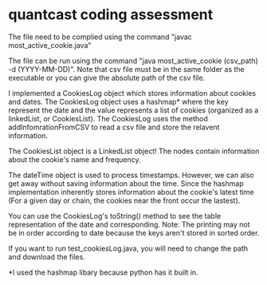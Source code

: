 # quantcast coding assessment

The file need to be complied using the command "javac most_active_cookie.java" 

The file can be run using the command "java most_active_cookie (csv_path) -d (YYYY-MM-DD)". Note that csv file must be in the same folder as the executable or you can give the absolute path of the csv file. 

I implemented a CookiesLog object which stores information about cookies and dates. The CookiesLog object uses a hashmap* where the key represent the date and the value represents a list of cookies (organized as a linkedList, or CookiesList). The CookiesLog uses the method addInfomrationFromCSV to read a csv file and store the relavent information.

The CookiesList object is a LinkedList object! The nodes contain information about the cookie's name and frequency.

The dateTime object is used to process timestamps. However, we can also get away without saving information about the time. Since the hashmap implementation inherently stores information about the cookie's latest time (For a given day or chain, the cookies near the front occur the lastest).

You can use the CookiesLog's toString() method to see the table representation of the date and corresponding. Note: The printing may not be in order according to date because the keys aren't stored in sorted order.

If you want to run test_cookiesLog.java, you will need to change the path and download the files.  

*I used the hashmap libary because python has it built in. 
